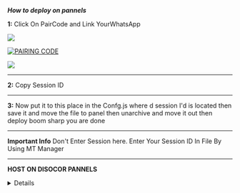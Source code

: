 ***How to deploy on pannels***

**1:** Click On PairCode and Link YourWhatsApp

<a><img src='https://i.imgur.com/LyHic3i.gif'/>

  <a href="https://session-tt-45ff527cf392.herokuapp.com/"><img title="PAIRING CODE" src="https://img.shields.io/badge/PAIR CODE-TOFAN-MDh?color=darkblue&style=for-the-badge&logo=stackshare"></a>
  

<a><img src='https://i.imgur.com/LyHic3i.gif'/>

___
**2:** Copy Session ID
___
**3:** Now put it to this place in the
Confg.js where d session I'd is located then save it and move the file to panel then unarchive and move it out then deploy boom sharp you are done
___
**Important Info**
Don't Enter Session here.
Enter Your Session ID In File By Using MT Manager

 ___  

**HOST ON DISOCOR PANNELS**
<details>
<summary>CLICK FOR MORE</summary>
<a href="https://github.com/Qadeer-bhai/TOFAN-BRAND/archive/refs/heads/main.zip"><img src="https://img.shields.io/badge/DOWNLOAD%20FILES-red" alt="Rainhost Files" width="150"></a>

